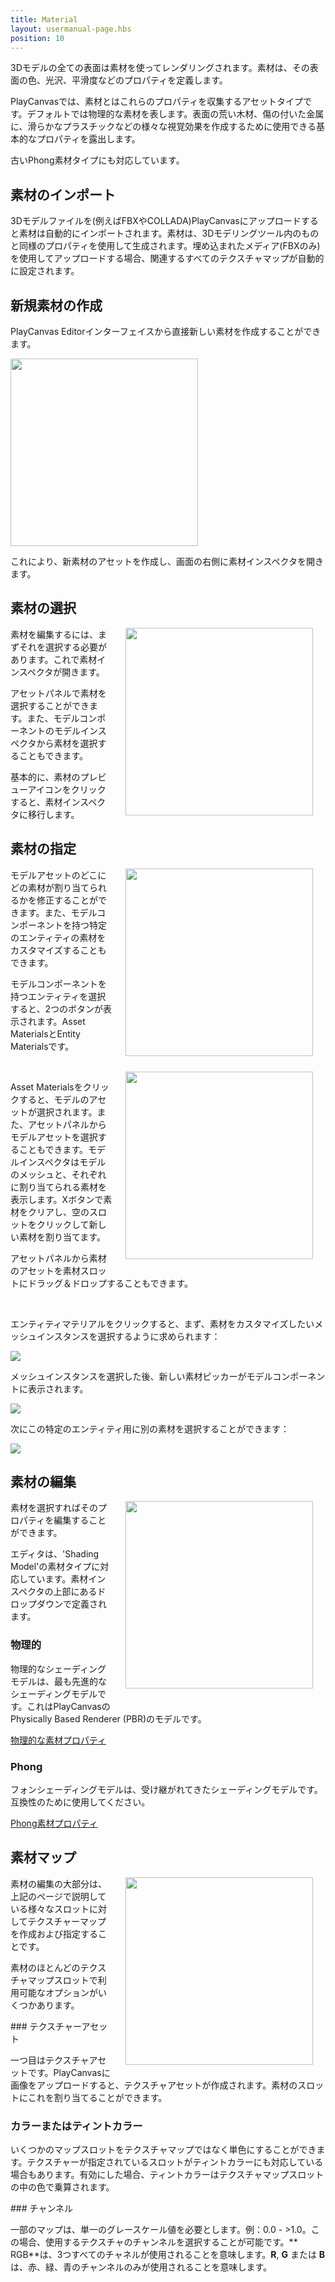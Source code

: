 ```yaml
---
title: Material
layout: usermanual-page.hbs
position: 10
---
```


3Dモデルの全ての表面は素材を使ってレンダリングされます。素材は、その表面の色、光沢、平滑度などのプロパティを定義します。

PlayCanvasでは、素材とはこれらのプロパティを収集するアセットタイプです。デフォルトでは物理的な素材を表します。表面の荒い木材、傷の付いた金属に、滑らかなプラスチックなどの様々な視覚効果を作成するために使用できる基本的なプロパティを露出します。

古いPhong素材タイプにも対応しています。

## 素材のインポート

3Dモデルファイルを(例えばFBXやCOLLADA)PlayCanvasにアップロードすると素材は自動的にインポートされます。素材は、3Dモデリングツール内のものと同様のプロパティを使用して生成されます。埋め込まれたメディア(FBXのみ)を使用してアップロードする場合、関連するすべてのテクスチャマップが自動的に設定されます。

## 新規素材の作成

PlayCanvas Editorインターフェイスから直接新しい素材を作成することができます。

<img src="/images/user-manual/assets/materials/create-asset-menu.jpg" style="width: 300px;" />

これにより、新素材のアセットを作成し、画面の右側に素材インスペクタを開きます。

## 素材の選択

<img src="/images/user-manual/assets/materials/model-inspector-simple.jpg" style="width: 300px; float:right; padding: 20px; padding-top: 0px;" />

素材を編集するには、まずそれを選択する必要があります。これで素材インスペクタが開きます。

アセットパネルで素材を選択することができます。また、モデルコンポーネントのモデルインスペクタから素材を選択することもできます。

基本的に、素材のプレビューアイコンをクリックすると、素材インスペクタに移行します。

## 素材の指定

<img src="/images/user-manual/assets/materials/model.png" style="width: 300px; float: right; padding: 20px; padding-top: 0px;" />

モデルアセットのどこにどの素材が割り当てられるかを修正することができます。また、モデルコンポーネントを持つ特定のエンティティの素材をカスタマイズすることもできます。

モデルコンポーネントを持つエンティティを選択すると、2つのボタンが表示されます。Asset MaterialsとEntity Materialsです。

<br style="clear:both;" />

<img src="/images/user-manual/assets/materials/model-inspector-free-slot.jpg" style="width: 300px; float: right; padding: 20px; padding-top: 0px;" />

Asset Materialsをクリックすると、モデルのアセットが選択されます。また、アセットパネルからモデルアセットを選択することもできます。モデルインスペクタはモデルのメッシュと、それぞれに割り当てられる素材を表示します。Xボタンで素材をクリアし、空のスロットをクリックして新しい素材を割り当てます。

アセットパネルから素材のアセットを素材スロットにドラッグ＆ドロップすることもできます。

<br style="clear:both;" />

エンティティマテリアルをクリックすると、まず、素材をカスタマイズしたいメッシュインスタンスを選択するように求められます：

<img src="/images/user-manual/assets/materials/select.png" style="max-width: 100%" />

メッシュインスタンスを選択した後、新しい素材ピッカーがモデルコンポーネントに表示されます。

<img src="/images/user-manual/assets/materials/selected.png" style="max-width: 100%" />

次にこの特定のエンティティ用に別の素材を選択することができます：

<img src="/images/user-manual/assets/materials/overridden.png" style="max-width: 100%" />

<br style="clear:both;" />

## 素材の編集

<img src="/images/user-manual/assets/materials/material-inspector.jpg" style="width: 300px; float: right; padding: 20px; padding-top: 0px;" />

素材を選択すればそのプロパティを編集することができます。

エディタは、'Shading Model'の素材タイプに対応しています。素材インスペクタの上部にあるドロップダウンで定義されます。

### 物理的

物理的なシェーディングモデルは、最も先進的なシェーディングモデルです。これはPlayCanvasのPhysically Based Renderer (PBR)のモデルです。

[物理的な素材プロパティ][1]

### Phong

フォンシェーディングモデルは、受け継がれてきたシェーディングモデルです。互換性のために使用してください。

[Phong素材プロパティ][2]

## 素材マップ

<img src="/images/user-manual/assets/materials/material-map-slot.jpg" style="width: 300px; float: right; padding: 20px; padding-top: 0px;" />

素材の編集の大部分は、上記のページで説明している様々なスロットに対してテクスチャーマップを作成および指定することです。

素材のほとんどのテクスチャマップスロットで利用可能なオプションがいくつかあります。

### テクスチャーアセット

一つ目はテクスチャアセットです。PlayCanvasに画像をアップロードすると、テクスチャアセットが作成されます。素材のスロットにこれを割り当てることができます。

### カラーまたはティントカラー

いくつかのマップスロットをテクスチャマップではなく単色にすることができます。テクスチャーが指定されているスロットがティントカラーにも対応している場合もあります。有効にした場合、ティントカラーはテクスチャマップスロットの中の色で乗算されます。

### チャンネル

一部のマップは、単一のグレースケール値を必要とします。例：0.0 - >1.0。この場合、使用するテクスチャのチャンネルを選択することが可能です。** RGB**は、3つすべてのチャネルが使用されることを意味します。**R**, **G** または **B**は、赤、緑、青のチャンネルのみが使用されることを意味します。

[1]: /user-manual/assets/materials/physical-material
[2]: /user-manual/assets/materials/phong-material

